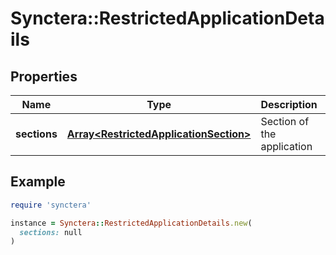 # Synctera::RestrictedApplicationDetails

## Properties

| Name | Type | Description | Notes |
| ---- | ---- | ----------- | ----- |
| **sections** | [**Array&lt;RestrictedApplicationSection&gt;**](RestrictedApplicationSection.md) | Section of the application |  |

## Example

```ruby
require 'synctera'

instance = Synctera::RestrictedApplicationDetails.new(
  sections: null
)
```

